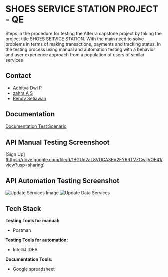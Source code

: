 
# SHOES SERVICE STATION PROJECT - QE

Steps in the procedure for testing the Alterra capstone project by taking the project title SHOES SERVICE STATION.
With the main need to solve problems in terms of making transactions, payments and tracking status.
In the testing process using manual and automation testing with a behavior and user experience approach from a population of users of similar services


## Contact

- [Adhitya Dwi P](https://github.com/Adhitya87)
- [zahra A S ](https://github.com/zahrasept)
- [Rendy Setiawan](https://github.com/rndsetiawan)


## Documentation

[Documentation Test Scenario](https://docs.google.com/spreadsheets/d/1TdS7NosiHK3OgMC5G-ekEdm0XI-P05fisq8BUzZf5Zo/edit#gid=659909770)


## API Manual Testing Screenshoot
[Sign Up] (https://drive.google.com/file/d/1BGUn2aL8VUCA3EV2FY6RTVZCwijVOE41/view?usp=sharing)


## API Automation Testing Screenshot

![Update Services Image ](https://drive.google.com/file/d/1SGePo3bcJI42sbwQT7-Aly8RJc3L3NXt/view?usp=sharing)
![Update Data Services ](https://drive.google.com/file/d/1SGePo3bcJI42sbwQT7-Aly8RJc3L3NXt/view?usp=sharing)

## Tech Stack

**Testing Tools for manual:** 
- Postman

**Testing Tools for automation:** 
- IntelliJ IDEA

**Documentation Tools:** 
- Google spreadsheet


